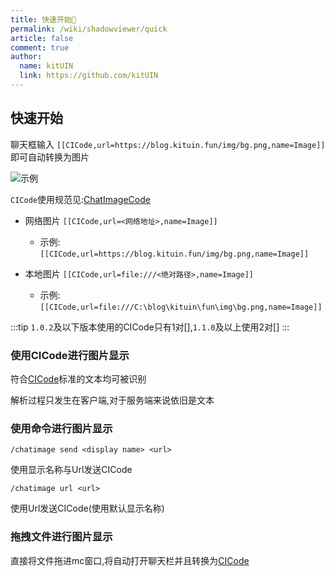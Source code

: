 ```yaml
---
title: 快速开始🎈
permalink: /wiki/shadowviewer/quick
article: false
comment: true
author: 
  name: kitUIN
  link: https://github.com/kitUIN
---
```



## 快速开始

聊天框输入 `[[CICode,url=https://blog.kituin.fun/img/bg.png,name=Image]]`  即可自动转换为图片

![示例](/img/quick.png)

`CICode`使用规范见:[ChatImageCode](/wiki/chatimage/code)

- 网络图片 `[[CICode,url=<网络地址>,name=Image]]`
  - 示例: `[[CICode,url=https://blog.kituin.fun/img/bg.png,name=Image]]`

- 本地图片 `[[CICode,url=file:///<绝对路径>,name=Image]]`
  - 示例: `[[CICode,url=file:///C:\blog\kituin\fun\img\bg.png,name=Image]]`

:::tip
`1.0.2`及以下版本使用的CICode只有1对[],`1.1.0`及以上使用2对[]
:::

### 使用CICode进行图片显示
符合[CICode](/wiki/chatimage/code)标准的文本均可被识别  

解析过程只发生在客户端,对于服务端来说依旧是文本

### 使用命令进行图片显示
`/chatimage send <display name> <url>`

使用显示名称与Url发送CICode

`/chatimage url <url>`

使用Url发送CICode(使用默认显示名称)
### 拖拽文件进行图片显示

直接将文件拖进mc窗口,将自动打开聊天栏并且转换为[CICode](/wiki/chatimage/code)  